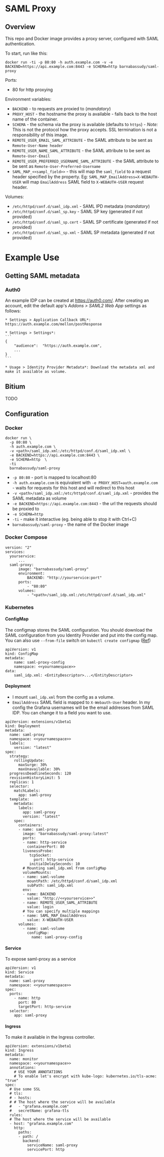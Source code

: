 # SAML Proxy

## Overview

This repo and Docker image provides a proxy server, configured with SAML authentication.

To start, run like this:
```
docker run -ti -p 80:80 -h auth.example.com -v -e BACKEND=https://api.example.com:8443 -e SCHEMA=http barnabassudy/saml-proxy
```

Ports:
* 80 for http proxying

Environment variables:
* `BACKEND` - to requests are proxied to (_mandatory_)
* `PROXY_HOST` - the hostname the proxy is available - falls back to the host name of the container.
* `SCHEMA` - the schema via the proxy is available (defaults to `https`) - _Note:_ This is not the protocol how the proxy accepts. SSL termination is not a responsibility of this image.
* `REMOTE_USER_EMAIL_SAML_ATTRIBUTE` - the SAML attribute to be sent as `Remote-User-Name header`
* `REMOTE_USER_NAME_SAML_ATTRIBUTE` - the SAML attribute to be sent as `Remote-User-Email`
* `REMOTE_USER_PREFERRED_USERNAME_SAML_ATTRIBUTE` - the SAML attribute to be sent as `Remote-User-Preferred-Username`
* `SAML_MAP_<<sampl_field>>` - this will map the `saml_field` to a request header specified by the property. Eg: `SAML_MAP_EmailAddress=X-WEBAUTH-USER` will map `EmailAddress` SAML field to `X-WEBAUTH-USER` request header.

Volumes:
* `/etc/httpd/conf.d/saml_idp.xml` - SAML IPD metadata (_mandatory_)
* `/etc/httpd/conf.d/saml_sp.key` - SAML SP key (generated if not provided)
* `/etc/httpd/conf.d/saml_sp.cert` - SAML SP certificate (generated if not provided)
* `/etc/httpd/conf.d/saml_sp.xml` - SAML SP metadata (generated if not provided)

# Example Use

## Getting SAML metadata
### Auth0

An example IDP can be created at https://auth0.com/. After creating an account, edit the default app's *Addons > SAML2 Web App* settings as follows:

    * Settings > Application Callback URL*: https://auth.example.com/mellon/postResponse

    * Settings > Settings*:
    ```
    {
        "audience":  "https://auth.example.com",
        ...
    }
    ```

    * Usage > Identity Provider Metadata*: Download the metadata xml and make it available as volume.

## Bitium

TODO

## Configuration

### Docker

```
docker run \
  -p 80:80 \
  -h auth.example.com \
  -v <path>/saml_idp.xml:/etc/httpd/conf.d/saml_idp.xml \
  -e BACKEND=https://api.example.com:8443 \
  -e SCHEMA=http  \
  -ti
  barnabassudy/saml-proxy
```

* `-p 80:80` - port is mapped to localhost:80
* `-h auth.example.com` is equivalent with `-e PROXY_HOST=auth.example.com` - waits for requests for this host and will redirect to this host
* `-v <path>/saml_idp.xml:/etc/httpd/conf.d/saml_idp.xml` - provides the SAML metadata as volume
* `-e BACKEND=https://api.example.com:8443` - the url the requests should be proxied to
* `-e SCHEMA=http`
* `-ti` - make it interactive (eg. being able to stop it with Ctrl+C)
* `barnabassudy/saml-proxy` - the name of the Docker image

### Docker Compose

```
version: "2"
services:
  yourservice:
      ...
  saml-proxy:
      image: "barnabassudy/saml-proxy"
      environment:
          BACKEND: "http://yourservice:port"
      ports:
          - "80:80"
      volumes:
          - "<path>/saml_idp.xml:/etc/httpd/conf.d/saml_idp.xml"
```

### Kubernetes

#### ConfigMap

The configmap stores the SAML configuration. You should download the SAML configuration from you Identity Provider
and put into the config map. You can also use `--from-file` switch on `kubectl create configmap` ([Ref](https://kubernetes.io/docs/tasks/configure-pod-container/configmap/))

```
apiVersion: v1
kind: ConfigMap
metadata:
    name: saml-proxy-config
    namespace: <<yournamespace>>
data:
    saml_idp.xml: <EntityDescriptor>...</EntityDescriptor>

```

#### Deployment

* I mount `saml_idp.xml` from the config as a volume.
* `EmailAddress` SAML field is mapped to `X-Webauth-User` header. In my config the Grafana usernames will be the email addresses from SAML IDP. You can change it to a field you want to use.

```
apiVersion: extensions/v1beta1
kind: Deployment
metadata:
  name: saml-proxy
  namespace: <<yournamespace>>
  labels:
    version: "latest"
spec:
  strategy:
    rollingUpdate:
      maxSurge: 30%
      maxUnavailable: 30%
  progressDeadlineSeconds: 120
  revisionHistoryLimit: 5
  replicas: 1
  selector:
    matchLabels:
      app: saml-proxy
  template:
    metadata:
      labels:
        app: saml-proxy
        version: "latest"
    spec:
      containers:
      - name: saml-proxy
        image: "barnabassudy/saml-proxy:latest"
        ports:
        - name: http-service
          containerPort: 80
        livenessProbe:
           tcpSocket:
             port: http-service
           initialDelaySeconds: 10
        # Mounting saml_idp.xml from configMap
        volumeMounts:
        - name: saml-volume
          mountPath: /etc/httpd/conf.d/saml_idp.xml
          subPath: saml_idp.xml
        env:
        - name: BACKEND
          value: "http://<<yourservice>>"
        - name: REMOTE_USER_SAML_ATTRIBUTE
          value: login
        # You can specify multiple mappings
        - name: SAML_MAP_EmailAddress
          value: X-WEBAUTH-USER
      volumes:
        - name: saml-volume
          configMap:
            name: saml-proxy-config
```

#### Service

To expose saml-proxy as a service

```
apiVersion: v1
kind: Service
metadata:
  name: saml-proxy
  namespace: <<yournamespace>>
spec:
  ports:
    - name: http
      port: 80
      targetPort: http-service
  selector:
    app: saml-proxy
```

#### Ingress

To make it available in the Ingress controller.

```
apiVersion: extensions/v1beta1
kind: Ingress
metadata:
  name: monitor
  namespace: <<yournamespace>>
  annotations:
    # USE YOUR ANNOTATIONS
    # To enable let's encrypt with kube-logo: kubernetes.io/tls-acme: "true"
spec:
  # Use some SSL
  # tls:
  # - hosts:
  # # The host where the service will be available
  #   - "grafana.example.com"
  #   secretName: grafana-tls
  rules:
  # The host where the service will be available
  - host: "grafana.example.com"
    http:
      paths:
      - path: /
        backend:
          serviceName: saml-proxy
          servicePort: http
```
